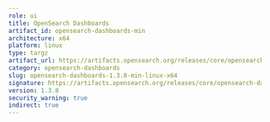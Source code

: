 ```yaml
---
role: ui
title: OpenSearch Dashboards
artifact_id: opensearch-dashboards-min
architecture: x64
platform: linux
type: targz
artifact_url: https://artifacts.opensearch.org/releases/core/opensearch-dashboards/1.3.8/opensearch-dashboards-min-1.3.8-linux-x64.tar.gz
category: opensearch-dashboards
slug: opensearch-dashboards-1.3.8-min-linux-x64
signature: https://artifacts.opensearch.org/releases/core/opensearch-dashboards/1.3.8/opensearch-dashboards-min-1.3.8-linux-x64.tar.gz.sig
version: 1.3.8
security_warning: true
indirect: true
---
```

